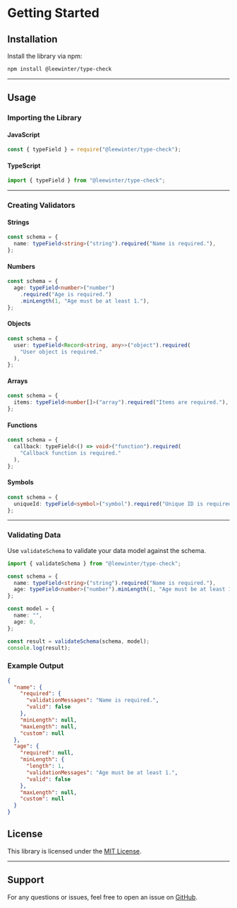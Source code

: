 # Getting Started

## Installation

Install the library via npm:

```bash
npm install @leewinter/type-check
```

---

## Usage

### Importing the Library

#### JavaScript

```javascript
const { typeField } = require("@leewinter/type-check");
```

#### TypeScript

```typescript
import { typeField } from "@leewinter/type-check";
```

---

### Creating Validators

#### Strings

```typescript
const schema = {
  name: typeField<string>("string").required("Name is required."),
};
```

#### Numbers

```typescript
const schema = {
  age: typeField<number>("number")
    .required("Age is required.")
    .minLength(1, "Age must be at least 1."),
};
```

#### Objects

```typescript
const schema = {
  user: typeField<Record<string, any>>("object").required(
    "User object is required."
  ),
};
```

#### Arrays

```typescript
const schema = {
  items: typeField<number[]>("array").required("Items are required."),
};
```

#### Functions

```typescript
const schema = {
  callback: typeField<() => void>("function").required(
    "Callback function is required."
  ),
};
```

#### Symbols

```typescript
const schema = {
  uniqueId: typeField<symbol>("symbol").required("Unique ID is required."),
};
```

---

### Validating Data

Use `validateSchema` to validate your data model against the schema.

```typescript
import { validateSchema } from "@leewinter/type-check";

const schema = {
  name: typeField<string>("string").required("Name is required."),
  age: typeField<number>("number").minLength(1, "Age must be at least 1."),
};

const model = {
  name: "",
  age: 0,
};

const result = validateSchema(schema, model);
console.log(result);
```

### Example Output

```json
{
  "name": {
    "required": {
      "validationMessages": "Name is required.",
      "valid": false
    },
    "minLength": null,
    "maxLength": null,
    "custom": null
  },
  "age": {
    "required": null,
    "minLength": {
      "length": 1,
      "validationMessages": "Age must be at least 1.",
      "valid": false
    },
    "maxLength": null,
    "custom": null
  }
}
```

## License

This library is licensed under the [MIT License](https://github.com/leewinter/type-check/blob/main/LICENSE).

---

## Support

For any questions or issues, feel free to open an issue on [GitHub](https://github.com/leewinter/type-check).
